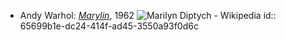 - Andy Warhol: [*Marylin*](https://en.wikipedia.org/wiki/Marilyn_Diptych), 1962 ![Marilyn Diptych - Wikipedia](https://upload.wikimedia.org/wikipedia/en/8/87/Marilyndiptych.jpg)
  id:: 65699b1e-dc24-414f-ad45-3550a93f0d6c